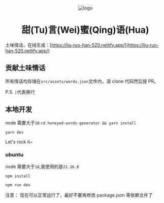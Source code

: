 <div align="center">
  <img src="public/android-chrome-192x192.png" alt="logo">
  <h1>甜(Tu)言(Wei)蜜(Qing)语(Hua)</h1>
</div>

土味情话，在线生成：[https://liu-ruo-han-520.netlify.app/](https://liu-ruo-han-520.netlify.app/)

## 贡献土味情话

所有情话均存储在`src/assets/words.json`文件内，请 clone 代码然后提 PR。

P.S. `|`代表换行

## 本地开发

node 需要大于`18`
`cd honeyed-words-generator && yarn install`

`yarn dev`

Let's rock it~

### ubuntu

node 需要大于`18`,我使用的是`22.16.0`

`npm install`

`npm run dev`

注意： 现在可以正常运行了，最好不要再修改 package.json 等依赖文件了
